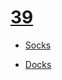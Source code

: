 # [39](https://www.youtube.com/watch?v=WzOeoYXk8qY)

- [Socks](https://three-nine.aidan.contact/)

- [Docks](https://docs.google.com/document/d/1LxBKZhuvF0rVQ1JUcxaVLAjsBp6sdl7rukwy7scLs2Q/edit)
